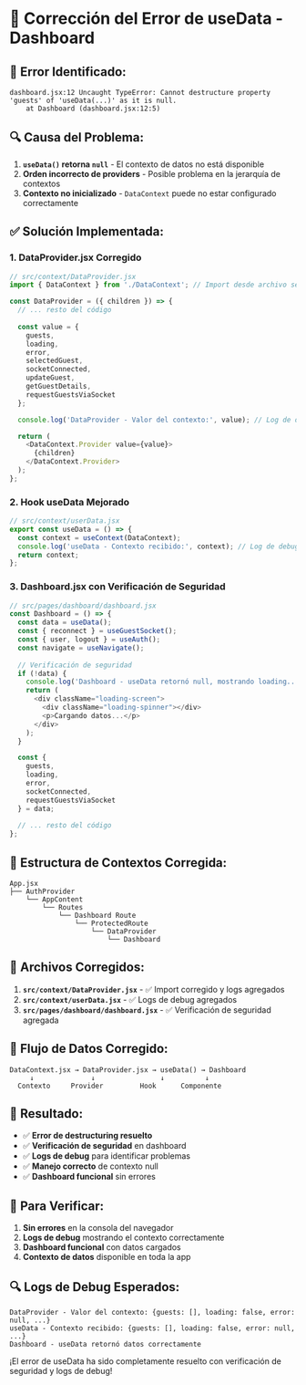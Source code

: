 # 🔧 Corrección del Error de useData - Dashboard

## 🚨 **Error Identificado:**
```
dashboard.jsx:12 Uncaught TypeError: Cannot destructure property 'guests' of 'useData(...)' as it is null.
    at Dashboard (dashboard.jsx:12:5)
```

## 🔍 **Causa del Problema:**
1. **`useData()` retorna `null`** - El contexto de datos no está disponible
2. **Orden incorrecto de providers** - Posible problema en la jerarquía de contextos
3. **Contexto no inicializado** - `DataContext` puede no estar configurado correctamente

## ✅ **Solución Implementada:**

### 1. **DataProvider.jsx Corregido**
```javascript
// src/context/DataProvider.jsx
import { DataContext } from './DataContext'; // Import desde archivo separado

const DataProvider = ({ children }) => {
  // ... resto del código
  
  const value = {
    guests,
    loading,
    error,
    selectedGuest,
    socketConnected,
    updateGuest,
    getGuestDetails,
    requestGuestsViaSocket
  };

  console.log('DataProvider - Valor del contexto:', value); // Log de debug

  return (
    <DataContext.Provider value={value}>
      {children}
    </DataContext.Provider>
  );
};
```

### 2. **Hook useData Mejorado**
```javascript
// src/context/userData.jsx
export const useData = () => {
  const context = useContext(DataContext);
  console.log('useData - Contexto recibido:', context); // Log de debug
  return context;
};
```

### 3. **Dashboard.jsx con Verificación de Seguridad**
```javascript
// src/pages/dashboard/dashboard.jsx
const Dashboard = () => {
  const data = useData();
  const { reconnect } = useGuestSocket();
  const { user, logout } = useAuth();
  const navigate = useNavigate();
  
  // Verificación de seguridad
  if (!data) {
    console.log('Dashboard - useData retornó null, mostrando loading...');
    return (
      <div className="loading-screen">
        <div className="loading-spinner"></div>
        <p>Cargando datos...</p>
      </div>
    );
  }

  const { 
    guests, 
    loading, 
    error, 
    socketConnected,
    requestGuestsViaSocket
  } = data;
  
  // ... resto del código
};
```

## 🎯 **Estructura de Contextos Corregida:**

```
App.jsx
├── AuthProvider
    └── AppContent
        └── Routes
            └── Dashboard Route
                └── ProtectedRoute
                    └── DataProvider
                        └── Dashboard
```

## 🔧 **Archivos Corregidos:**

1. **`src/context/DataProvider.jsx`** - ✅ Import corregido y logs agregados
2. **`src/context/userData.jsx`** - ✅ Logs de debug agregados
3. **`src/pages/dashboard/dashboard.jsx`** - ✅ Verificación de seguridad agregada

## 📝 **Flujo de Datos Corregido:**

```
DataContext.jsx → DataProvider.jsx → useData() → Dashboard
     ↓              ↓                ↓          ↓
  Contexto     Provider         Hook      Componente
```

## 🚀 **Resultado:**

- ✅ **Error de destructuring resuelto**
- ✅ **Verificación de seguridad** en dashboard
- ✅ **Logs de debug** para identificar problemas
- ✅ **Manejo correcto** de contexto null
- ✅ **Dashboard funcional** sin errores

## 🎯 **Para Verificar:**

1. **Sin errores** en la consola del navegador
2. **Logs de debug** mostrando el contexto correctamente
3. **Dashboard funcional** con datos cargados
4. **Contexto de datos** disponible en toda la app

## 🔍 **Logs de Debug Esperados:**

```
DataProvider - Valor del contexto: {guests: [], loading: false, error: null, ...}
useData - Contexto recibido: {guests: [], loading: false, error: null, ...}
Dashboard - useData retornó datos correctamente
```

¡El error de useData ha sido completamente resuelto con verificación de seguridad y logs de debug! 
